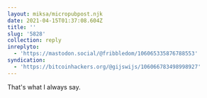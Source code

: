 ```yaml
---
layout: miksa/micropubpost.njk
date: 2021-04-15T01:37:08.604Z
title: ''
slug: '5828'
collection: reply
inreplyto:
  - 'https://mastodon.social/@fribbledom/106065335876788553'
syndication:
  - 'https://bitcoinhackers.org/@gijswijs/106066783498998927'
---
```

That&#39;s what I always say.
[](https://brid.gy/publish/mastodon)
